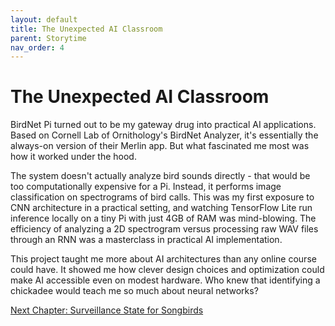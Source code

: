 ```yaml
---
layout: default
title: The Unexpected AI Classroom
parent: Storytime
nav_order: 4
---
```


# The Unexpected AI Classroom

BirdNet Pi turned out to be my gateway drug into practical AI applications. Based on Cornell Lab of Ornithology's BirdNet Analyzer, it's essentially the always-on version of their Merlin app. But what fascinated me most was how it worked under the hood.

The system doesn't actually analyze bird sounds directly - that would be too computationally expensive for a Pi. Instead, it performs image classification on spectrograms of bird calls. This was my first exposure to CNN architecture in a practical setting, and watching TensorFlow Lite run inference locally on a tiny Pi with just 4GB of RAM was mind-blowing. The efficiency of analyzing a 2D spectrogram versus processing raw WAV files through an RNN was a masterclass in practical AI implementation.

This project taught me more about AI architectures than any online course could have. It showed me how clever design choices and optimization could make AI accessible even on modest hardware. Who knew that identifying a chickadee would teach me so much about neural networks?

[Next Chapter: Surveillance State for Songbirds](/Portfolio/Storytime/surveillance_state_for_songbirds.html)
